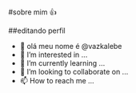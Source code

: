 #sobre mim 👍

##editando perfil

- 👋 olá meu nome é @vazkalebe
- 👀 I’m interested in ...
- 🌱 I’m currently learning ...
- 💞️ I’m looking to collaborate on ...
- 📫 How to reach me ...

<!---
vazkalebe/vazkalebe is a ✨ special ✨ repository because its `README.md` (this file) appears on your GitHub profile.
You can click the Preview link to take a look at your changes.
--->
